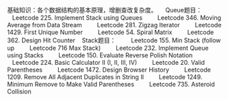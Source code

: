 基础知识：各个数据结构的基本原理，增删查改复杂度。
    Queue题目：
        Leetcode 225. Implement Stack using Queues
        Leetcode 346. Moving Average from Data Stream
        Leetcode 281. Zigzag Iterator
        Leetcode 1429. First Unique Number
        Leetcode 54. Spiral Matrix
        Leetcode 362. Design Hit Counter
   Stack题目：
        Leetcode 155. Min Stack (follow up
        Leetcode 716 Max Stack)
        Leetcode 232. Implement Queue using Stacks
        Leetcode 150. Evaluate Reverse Polish Notation
        Leetcode 224. Basic Calculator II (I, II, III, IV)
        Leetcode 20. Valid Parentheses
        Leetcode 1472. Design Browser History
        Leetcode 1209. Remove All Adjacent Duplicates in String II
        Leetcode 1249. Minimum Remove to Make Valid Parentheses
        Leetcode 735. Asteroid Collision